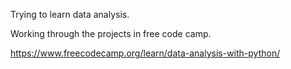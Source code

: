 Trying to learn data analysis.

Working through the projects in free code camp.

https://www.freecodecamp.org/learn/data-analysis-with-python/
